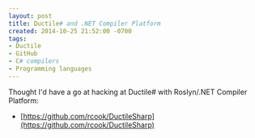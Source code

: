 ```yaml
---
layout: post
title: Ductile# and .NET Compiler Platform
created: 2014-10-25 21:52:00 -0700
tags:
- Ductile
- GitHub
- C# compilers
- Programming languages
---
```

Thought I'd have a go at hacking at Ductile# with Roslyn/.NET Compiler Platform:

* [https://github.com/rcook/DuctileSharp](https://github.com/rcook/DuctileSharp)

